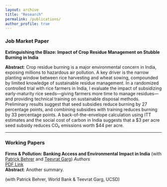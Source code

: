 ```yaml
---
layout: archive
title: "Research"
permalink: /publications/
author_profile: true
---
```


### Job Market Paper

**Extinguishing the Blaze: Impact of Crop Residue Management on Stubble Burning in India**    
  
**Abstract**: Crop residue burning is a major environmental concern in India, exposing millions to hazardous air pollution. A key driver is the narrow planting window between rice harvesting and wheat sowing, compounded by limited knowledge of sustainable residue management. In a randomized controlled trial with rice farmers in India, I evaluate the impact of subsidizing early-maturity rice seeds—giving farmers more time to manage residues—and providing technical training on sustainable disposal methods. Preliminary results suggest that seed subsidies reduce burning by 27 percentage points, and combining subsidies with training reduces burning by 33 percentage points. A back-of-the-envelope calculation using ITT estimates and the social cost of carbon in India suggests that a $3 per acre seed subsidy reduces CO₂ emissions worth $44 per acre.


---

### Working Papers

**Firms & Pollution: Banking Access and Environmental Impact in India**  (with [Patrick Behrer](https://www.apatrickbehrer.com) and [Teevrat Garg](https://www.teevratgarg.com))
_Authors_  
[PDF Link](#)  
**Abstract**: Another summary.

 (with Patrick Behrer, World Bank & Teevrat Garg, UCSD)
